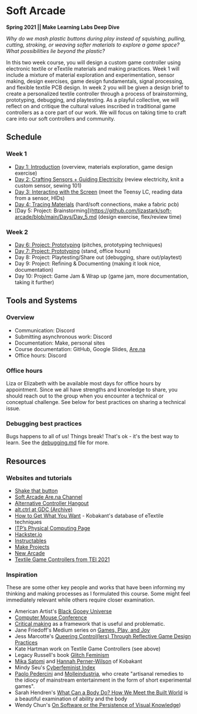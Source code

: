 # Soft Arcade

**Spring 2021 ||  Make Learning Labs Deep Dive**

*Why do we mash plastic buttons during play instead of squishing, pulling, cutting, stroking, or weaving softer materials to explore a game space? What possibilities lie beyond the plastic?* 

In this two week course, you will design a custom game controller using electronic textile or eTextile materials and making practices. Week 1 will include a mixture of material exploration and experimentation, sensor making, design exercises, game design fundamentals, signal processing, and flexible textile PCB design. In week 2 you will be given a design brief to create a personalized textile controller through a process of brainstorming, prototyping, debugging, and playtesting. As a playful collective, we will reflect on and critique the cultural values inscribed in traditional game controllers as a core part of our work. We will focus on taking time to craft care into our soft controllers and community. 


## Schedule
### Week 1
- [Day 1: Introduction](https://github.com/lizastark/soft-arcade/tree/main/Days/Day_1)
(overview, materials exploration, game design exercise)
- [Day 2: Crafting Sensors + Guiding Electricity](https://github.com/lizastark/soft-arcade/blob/main/Days/Day_2.md) (review electricity, knit a custom sensor, sewing 101)
- [Day 3: Interacting with the Screen](https://github.com/lizastark/soft-arcade/blob/main/Days/Day_3.md) (meet the Teensy LC, reading data from a sensor, HIDs)
- [Day 4: Tracing Materials](https://github.com/lizastark/soft-arcade/blob/main/Days/Day_4.md) (hard/soft connections, make a fabric pcb)
- [Day 5: Project: Brainstorming])https://github.com/lizastark/soft-arcade/blob/main/Days/Day_5.md (design exercise, flex/review time)


### Week 2
- [Day 6: Project: Prototyping](https://github.com/lizastark/soft-arcade/blob/main/Days/Day_6.md) (pitches, prototyping techniques)
- [Day 7: Project: Prototyping](https://github.com/lizastark/soft-arcade/blob/main/Days/Day_7.md) (stand, office hours)
- Day 8: Project: Playtesting/Share out (debugging, share out/playtest)
- Day 9: Project: Refining & Documenting (making it look nice, documentation)
- Day 10: Project: Game Jam & Wrap up (game jam, more documentation, taking it further)


## Tools and Systems
### Overview
- Communication: Discord
- Submitting asynchronous work: Discord
- Documentation: Make, personal sites
- Course documentation: GitHub, Google Slides, [Are.na](https://www.are.na/liza-stark/soft-arcade)
- Office hours: Discord

### Office hours
Liza or Elizabeth with be available most days for office hours by appointment. Since we all have strengths and knowledge to share, you should reach out to the group when you encounter a technical or conceptual challenge. See below for best practices on sharing a technical issue.

### Debugging best practices
Bugs happens to all of us! Things break! That's ok - it's the best way to learn. See the [debugging.md](https://github.com/lizastark/soft-arcade/blob/main/debugging.md) file for more.


## Resources

### Websites and tutorials
- [Shake that button](http://shakethatbutton.com/)
- [Soft Arcade Are.na Channel](https://www.are.na/liza-stark/soft-arcade)
- [Alternative Controller Hangout](https://www.facebook.com/groups/865396730149365)
- [alt.ctrl at GDC (Archive)](https://gdconf.com/alt-ctrl-gdc/archive)
- [How to Get What You Want](http://www.kobakant.at/DIY/) - Kobakant's database of eTextile techniques
- [ITP’s Physical Computing Page](https://itp.nyu.edu/physcomp/)
- [Hackster.io](https://www.hackster.io/)
- [Instructables](instructables.com/)
- [Make Projects](https://makeprojects.com/home?r=n1bnb)
- [New Arcade](https://new-arcade.tumblr.com/)
- [Textile Game Controllers from TEI 2021](https://www.youtube.com/watch?v=15tJrOZZ_wQ)

### Inspiration
These are some other key people and works that have been informing my thinking and making processes as I formulated this course. Some might feel immediately relevant while others require closer examination.
- American Artist's [Black Gooey Universe](https://unbag.net/end/black-gooey-universe)
- [Computer Mouse Conference](https://www.computermouseconference.net/)
- [Critical making](http://www.conceptlab.com/criticalmaking/) as a framework that is useful and problematic.
- Jane Friedoff's Medium series on [Games, Play, and Joy](https://jfriedhoff.medium.com/games-play-and-joy-part-1-75991ff32e69) 
- Jess Marcotte's [Queering Control(lers) Through Reflective Game Design Practices](http://gamestudies.org/1803/articles/marcotte)
- Kate Hartman work on Textile Game Controllers (see above)
- Legacy Russell's book [Glitch Feminism](https://www.versobooks.com/books/3668-glitch-feminism)
- [Mika Satomi](http://www.nerding.at/) and [Hannah Perner-Wilson](https://www.plusea.at/) of Kobakant
- Mindy Seu's [Cyberfeminist Index](https://cyberfeminismindex.com/)
- [Paolo Pedercini](http://paolo.molleindustria.org/) and [Molleindustria](http://www.molleindustria.org/), who create "artisanal remedies to the idiocy of mainstream entertainment in the form of short experimental games".
- Sarah Hendren's [What Can a Body Do? How We Meet the Built World](https://www.newyorker.com/books/page-turner/when-the-world-isnt-designed-for-our-bodies) is a beautiful examination of ability and the body
- Wendy Chun's [On Software or the Persistence of Visual Knowledge](https://monoskop.org/File:Chun_Wendy_Hui_Kyung_2005_On_Software_or_the_Persistence_of_Visual_Knowledge.pdf))



